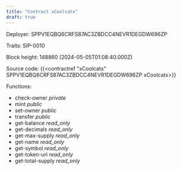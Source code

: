 ```yaml
---
title: "Contract xCoolcatx"
draft: true
---
```

Deployer: SPPV1EQBQ6CRFS87AC3ZBDCC4NEVR1DEGDW696ZP

Traits:
 SIP-0010



Block height: 148860 (2024-05-05T01:08:40.000Z)

Source code: {{<contractref "xCoolcatx" SPPV1EQBQ6CRFS87AC3ZBDCC4NEVR1DEGDW696ZP xCoolcatx>}}

Functions:

* check-owner _private_
* mint _public_
* set-owner _public_
* transfer _public_
* get-balance _read_only_
* get-decimals _read_only_
* get-max-supply _read_only_
* get-name _read_only_
* get-symbol _read_only_
* get-token-uri _read_only_
* get-total-supply _read_only_
